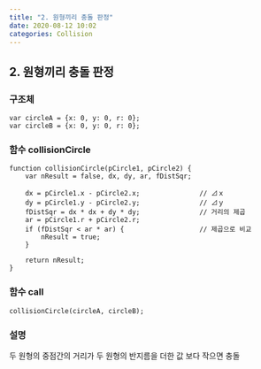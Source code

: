 ```yaml
---
title: "2. 원형끼리 충돌 판정"
date: 2020-08-12 10:02
categories: Collision
---
```


## 2. 원형끼리 충돌 판정

### 구조체
```
var circleA = {x: 0, y: 0, r: 0};
var circleB = {x: 0, y: 0, r: 0};
```

### 함수 collisionCircle
```
function collisionCircle(pCircle1, pCircle2) {
	var nResult = false, dx, dy, ar, fDistSqr;

    dx = pCircle1.x - pCircle2.x;				// ⊿ｘ
	dy = pCircle1.y - pCircle2.y;				// ⊿ｙ
	fDistSqr = dx * dx + dy * dy;				// 거리의 제곱 
	ar = pCircle1.r + pCircle2.r;
	if (fDistSqr < ar * ar) {					// 제곱으로 비교 
		nResult = true;
	}
    
	return nResult;
}
```

### 함수 call
```
collisionCircle(circleA, circleB);
```

### 설명
두 원형의 중점간의 거리가 두 원형의 반지름을 더한 값 보다 작으면 충돌
